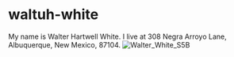 # waltuh-white
My name is Walter Hartwell White. I live at 308 Negra Arroyo Lane, Albuquerque, New Mexico, 87104.
![Walter_White_S5B](https://user-images.githubusercontent.com/90212127/203309577-a1a09489-8c83-428a-9f30-3bb16e7cfe94.png)
